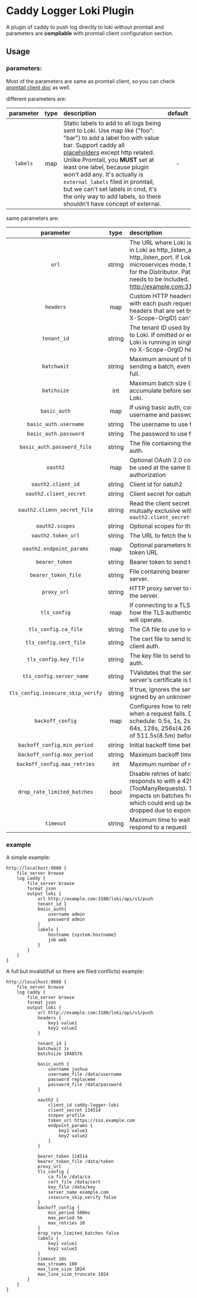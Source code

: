 # Caddy Logger Loki Plugin

A plugin of caddy to push log directly to loki without promtail and parameters are **compliable** with promtail client configuration section.

## Usage
### parameters:
Most of the parameters are same as promtail client, so you can check [promtail client doc](https://grafana.com/docs/loki/latest/send-data/promtail/configuration/#clients) as well.

different parameters are:

| parameter | type | description                                                                                                                                                                                                                                                                                                                                                                                                                                                                                | default |
|:---------:|:----:|:-------------------------------------------------------------------------------------------------------------------------------------------------------------------------------------------------------------------------------------------------------------------------------------------------------------------------------------------------------------------------------------------------------------------------------------------------------------------------------------------|:-------:|
| `labels`  | map  | Static labels to add to all logs being sent to Loki.  Use map like {"foo": "bar"} to add a label foo with value bar. Support caddy all [placeholders](https://caddyserver.com/docs/conventions#placeholders) except http related. Unlike Promtail, you **MUST** set at least one label, because plugin won't add any.  It's actually is `external_labels` filed in promtail, but we can't set labels in cmd, it's the only way to add labels, so there shouldn't have concept of external. |    -    |

same parameters are:

|             parameter             |  type  | description                                                                                                                                                                                                                                                                    | default |
|:---------------------------------:|:------:|:-------------------------------------------------------------------------------------------------------------------------------------------------------------------------------------------------------------------------------------------------------------------------------|:-------:|
|               `url`               | string | The URL where Loki is listening, denoted in Loki as http_listen_address and http_listen_port. If Loki is running in microservices mode, this is the HTTP URL for the Distributor. Path to the push API needs to be included. Example: http://example.com:3100/loki/api/v1/push |    -    |
|             `headers`             |  map   | Custom HTTP headers to be sent along with each push request. Be aware that headers that are set by Promtail itself (e.g. X-Scope-OrgID) can't be overwritten.                                                                                                                  |    -    |
|            `tenant_id`            | string | The tenant ID used by default to push logs to Loki. If omitted or empty it assumes Loki is running in single-tenant mode and no X-Scope-OrgID header is sent.                                                                                                                  |    -    |
|            `batchwait`            | string | Maximum amount of time to wait before sending a batch, even if that batch isn't full.                                                                                                                                                                                          |   1s    |
|            `batchsize`            |  int   | Maximum batch size (in bytes) of logs to accumulate before sending the batch to Loki.                                                                                                                                                                                          | 1048576 |
|           `basic_auth`            |  map   | If using basic auth, configures the username and password sent.                                                                                                                                                                                                                |    -    |
|       `basic_auth.username`       | string | The username to use for basic auth.                                                                                                                                                                                                                                            |    -    |
|       `basic_auth.password`       | string | The password to use for basic auth.                                                                                                                                                                                                                                            |    -    |
|    `basic_auth.password_file`     | string | The file containing the password for basic auth.                                                                                                                                                                                                                               |    -    |
|             `oauth2`              |  map   | Optional OAuth 2.0 configuration. Cannot be used at the same time as basic_auth or authorization                                                                                                                                                                               |    -    |
|        `oauth2.client_id`         | string | Client id for oatuh2                                                                                                                                                                                                                                                           |    -    |
|      `oauth2.client_secret`       | string | Client secret for oatuh2                                                                                                                                                                                                                                                       |    -    |
|    `oauth2.clienn_secret_file`    | string | Read the client secret from a file. It is mutually exclusive with `oauth2.client_secret`                                                                                                                                                                                       |    -    |
|          `oauth2.scopes`          | string | Optional scopes for the token request.                                                                                                                                                                                                                                         |    -    |
|        `oauth2.token_url`         | string | The URL to fetch the token from.                                                                                                                                                                                                                                               |    -    |
|     `oauth2.endpoint_params`      |  map   | Optional parameters to append to the token URL                                                                                                                                                                                                                                 |    -    |
|          `bearer_token `          | string | Bearer token to send to the server.                                                                                                                                                                                                                                            |    -    |
|        `bearer_token_file`        | string | File containing bearer token to send to the server.                                                                                                                                                                                                                            |    -    |
|            `proxy_url`            | string | HTTP proxy server to use to connect to the server.                                                                                                                                                                                                                             |    -    |
|           `tls_config`            |  map   | If connecting to a TLS server, configures how the TLS authentication handshake will operate.                                                                                                                                                                                   |    -    |
|       `tls_config.ca_file`        | string | The CA file to use to verify the server.                                                                                                                                                                                                                                       |    -    |
|      `tls_config.cert_file`       | string | The cert file to send to the server for client auth.                                                                                                                                                                                                                           |    -    |
|       `tls_config.key_file`       | string | The key file to send to the server for client auth.                                                                                                                                                                                                                            |    -    |
|     `tls_config.server_name`      | string | TValidates that the server name in the server's certificate is this value.                                                                                                                                                                                                     |    -    |
| `tls_config.insecure_skip_verify` | string | If true, ignores the server certificate being signed by an unknown CA.                                                                                                                                                                                                         |    -    |
|         `backoff_config`          |  map   | Configures how to retry requests to Loki when a request fails. Default backoff schedule: 0.5s, 1s, 2s, 4s, 8s, 16s, 32s, 64s, 128s, 256s(4.267m). For a total time of 511.5s(8.5m) before logs are lost                                                                        |    -    |
|    `backoff_config.min_period`    | string | Initial backoff time between retries.                                                                                                                                                                                                                                          |  500ms  |
|    `backoff_config.max_period`    | string | Maximum backoff time between retries.                                                                                                                                                                                                                                          |   5m    |
|   `backoff_config.max_retries`    |  int   | Maximum number of retries to do.                                                                                                                                                                                                                                               |   10    |
|    `drop_rate_limited_batches`    |  bool  | Disable retries of batches that Loki responds to with a 429 status code (TooManyRequests). This reduces impacts on batches from other tenants, which could end up being delayed or dropped due to exponential backoff.                                                         |  false  |
|             `timeout`             | string | Maximum time to wait for a server to respond to a request                                                                                                                                                                                                                      |   10s   |



### example
A simple example:
```caddy
http://localhost:8080 {
	file_server browse
	log caddy {
		file_server browse
		format json
		output loki {
		    url http://example.com:3100/loki/api/v1/push
            tenant_id 1
            basic_auth{
                username admin
                password admin
            }
            labels {
                hostname {system.hostname}
                job web
            }
		}
	}
}
```
A full but invalid(full so there are filed conflicts) example:
```caddy
http://localhost:8080 {
	file_server browse
	log caddy {
		file_server browse
		format json
		output loki {
		    url http://example.com:3100/loki/api/v1/push
	        headers {
		        key1 value1
                key2 value2
	        }

	        tenant_id 1
	        batchwait 1s
	        batchsize 1048576

	        basic_auth {
		        username joshua
		        username_file /data/username
		        password replaceme
		        password_file /data/password
	        }

	        oauth2 {
		        client_id caddy-logger-loki
		        client_secret 114514
		        scopes profile
		        token_url https://sso.example.com
		        endpoint_params {
			        key1 value1
			        key2 value2
		        }
	        }

	        bearer_token 114514
	        bearer_token_file /data/token
	        proxy_url
	        tls_config {
		        ca_file /data/ca
		        cert_file /data/cert
		        key_file /data/key
		        server_name example.com
		        insecure_skip_verify false
	        }
	        backoff_config {
		        min_period 500ms
		        max_period 5m
		        max_retries 10
	        }
	        drop_rate_limited_batches false
	        labels {
		        key1 value1
		        key2 value2 
	        }
	        timeout 10s
	        max_streams 100
	        max_line_size 1024
	        max_line_size_truncate 1024
		}
	}
}
```